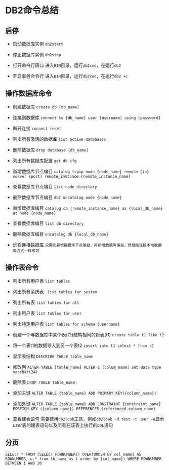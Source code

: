 # DB2命令总结

## 启停
- 启动数据库实例
 ```db2start```

- 停止数据库实例
```db2stop```

- 打开命令行窗口
进入`BIN`目录，运行`db2cmd`，在运行`db2`

- 开启事务命令行
进入`BIN`目录，运行`db2cmd`，在运行`db2 +c`

## 操作数据库命令

- 创建数据库
 `create db [db_name]`

- 连接到数据库
 `connect to [db_name] user [username] using [password]`

- 断开连接
 `connect reset`

- 列出所有激活的数据库
 `list active databases`

- 删除数据库
 `drop database [db_name]`

- 列出所有数据库配置 
 `get db cfg`

- 新增数据库节点编目
 `catalog tcpip node {node_name} remote {ip} server {port} remote_instance {remote_instance_name}`
 
- 查看数据库节点编目
 `list node directory`

- 删除数据库节点编目
 `db2 uncatalog node {node_name}`

- 新增数据库编目
 `catalog db {remote_instance_name} as {local_db_name} at node {node_name}`
 
- 查看数据库编目
 `list db directory`

- 删除数据库编目
 `uncatalog db {local_db_name}`
 
- 远程连接数据库
 `只需先新增数据库节点编目，再新增数据库编目，然后按连接本地数据库方式一样即可`

## 操作表命令
- 列出所有用户表
 `list tables`

- 列出所有系统表
` list tables for system`

- 列出所有表
 `list tables for all`

- 列出用户表
`list tables for user`

- 列出特定用户表
  `list tables for schema [username]`

- 创建一个与数据库中某个表(t2)结构相同的新表(t1) 
  `create table t1 like t2`

- 将一个表t1的数据导入到另一个表t2 
 `insert into t1 select * from t2`

- 显示表结构
 `DESCRIBE TABLE table_name`

- 修改列
 `ALTER TABLE [table_name] ALTER C [colum_name] set data type varchar(24) `

- 删除表
 `DROP TABLE table_name`

- 添加主键
 `ALTER TABLE {table_name} ADD PRIMARY KEY({column_name})`

- 添加外键
 `ALTER TABLE {table_name} ADD CONSTRAINT {constraint_name} FOREIGN KEY ({column_name}) REFERENCES {referenced_column_name}`
- 查看建表语句
 需要使用`db2look`工具，例如`db2look -d test -t user -e`显示*user*表的建表语句以及所有在该表上执行的`DDL`语句

## 分页

 `SELECT * FROM (SELECT ROWNUMBER() OVER(ORDER BY col_name) AS ROWNUMBER, u.* from tb_name as t order by {col_name}) WHERE ROWNUMBER BETWEEN 1 AND 10`

